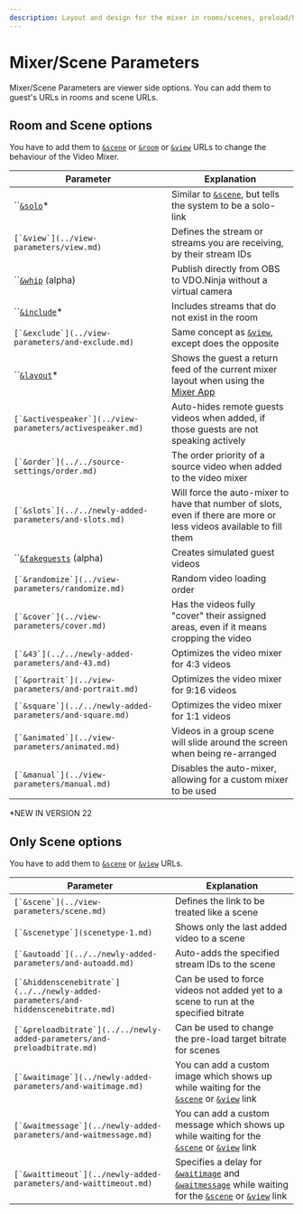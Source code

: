 ```yaml
---
description: Layout and design for the mixer in rooms/scenes, preload/hidden scene bitrate
---
```


# Mixer/Scene Parameters

Mixer/Scene Parameters are viewer side options. You can add them to guest's URLs in rooms and scene URLs.

## **Room and Scene options**

You have to add them to [`&scene`](../view-parameters/scene.md) or [`&room`](../../general-settings/room.md) or [`&view`](../view-parameters/view.md) URLs to change the behaviour of the Video Mixer.

| Parameter                                                   | Explanation                                                                                                                 |
| ----------------------------------------------------------- | --------------------------------------------------------------------------------------------------------------------------- |
| ``[`&solo`](and-solo.md)\*                                  | Similar to [`&scene`](../view-parameters/scene.md), but tells the system to be a solo-link                                  |
| ``[`&view`](../view-parameters/view.md)``                   | Defines the stream or streams you are receiving, by their stream IDs                                                        |
| ``[`&whip`](view-1.md) (alpha)                              | Publish directly from OBS to VDO.Ninja without a virtual camera                                                             |
| ``[`&include`](and-include.md)\*                            | Includes streams that do not exist in the room                                                                              |
| ``[`&exclude`](../view-parameters/and-exclude.md)``         | Same concept as [`&view`](../view-parameters/view.md), except does the opposite                                             |
| ``[`&layout`](and-layout.md)\*                              | Shows the guest a return feed of the current mixer layout when using the [Mixer App](../../steves-helper-apps/mixer-app.md) |
| ``[`&activespeaker`](../view-parameters/activespeaker.md)`` | Auto-hides remote guests videos when added, if those guests are not speaking actively                                       |
| ``[`&order`](../../source-settings/order.md)``              | The order priority of a source video when added to the video mixer                                                          |
| ``[`&slots`](../../newly-added-parameters/and-slots.md)``   | Will force the auto-mixer to have that number of slots, even if there are more or less videos available to fill them        |
| ``[`&fakeguests`](scenetype.md) (alpha)                     | Creates simulated guest videos                                                                                              |
| ``[`&randomize`](../view-parameters/randomize.md)``         | Random video loading order                                                                                                  |
| ``[`&cover`](../view-parameters/cover.md)``                 | Has the videos fully "cover" their assigned areas, even if it means cropping the video                                      |
| ``[`&43`](../../newly-added-parameters/and-43.md)``         | Optimizes the video mixer for 4:3 videos                                                                                    |
| ``[`&portrait`](../view-parameters/and-portrait.md)``       | Optimizes the video mixer for 9:16 videos                                                                                   |
| ``[`&square`](../../newly-added-parameters/and-square.md)`` | Optimizes the video mixer for 1:1 videos                                                                                    |
| ``[`&animated`](../view-parameters/animated.md)``           | Videos in a group scene will slide around the screen when being re-arranged                                                 |
| ``[`&manual`](../view-parameters/manual.md)``               | Disables the auto-mixer, allowing for a custom mixer to be used                                                             |

\*NEW IN VERSION 22

## **Only Scene options**

You have to add them to [`&scene`](../view-parameters/scene.md) or [`&view`](../view-parameters/view.md) URLs.

| Parameter                                                                           | Explanation                                                                                                                                                                                                                                                     |
| ----------------------------------------------------------------------------------- | --------------------------------------------------------------------------------------------------------------------------------------------------------------------------------------------------------------------------------------------------------------- |
| ``[`&scene`](../view-parameters/scene.md)``                                         | Defines the link to be treated like a scene                                                                                                                                                                                                                     |
| ``[`&scenetype`](scenetype-1.md)``                                                  | Shows only the last added video to a scene                                                                                                                                                                                                                      |
| ``[`&autoadd`](../../newly-added-parameters/and-autoadd.md)``                       | Auto-adds the specified stream IDs to the scene                                                                                                                                                                                                                 |
| ``[`&hiddenscenebitrate`](../../newly-added-parameters/and-hiddenscenebitrate.md)`` | Can be used to force videos not added yet to a scene to run at the specified bitrate                                                                                                                                                                            |
| ``[`&preloadbitrate`](../../newly-added-parameters/and-preloadbitrate.md)``         | Can be used to change the pre-load target bitrate for scenes                                                                                                                                                                                                    |
| ``[`&waitimage`](../newly-added-parameters/and-waitimage.md)``                      | You can add a custom image which shows up while waiting for the [`&scene`](../view-parameters/scene.md) or [`&view`](../view-parameters/view.md) link                                                                                                           |
| ``[`&waitmessage`](../newly-added-parameters/and-waitmessage.md)``                  | You can add a custom message which shows up while waiting for the [`&scene`](../view-parameters/scene.md) or [`&view`](../view-parameters/view.md) link                                                                                                         |
| ``[`&waittimeout`](../newly-added-parameters/and-waittimeout.md)``                  | Specifies a delay for [`&waitimage`](../newly-added-parameters/and-waitimage.md) and [`&waitmessage`](../newly-added-parameters/and-waitmessage.md) while waiting for the [`&scene`](../view-parameters/scene.md) or [`&view`](../view-parameters/view.md) link |
